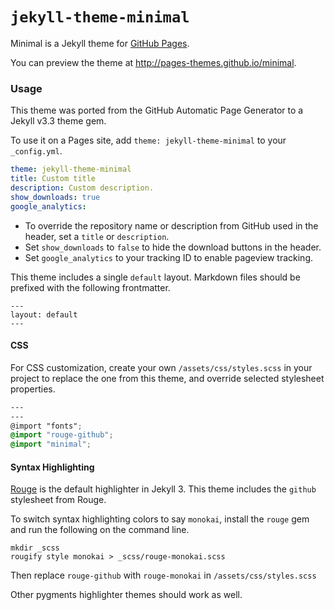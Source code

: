 # `jekyll-theme-minimal`

Minimal is a Jekyll theme for [GitHub Pages](https://pages.github.com).

You can preview the theme at http://pages-themes.github.io/minimal.

### Usage

This theme was ported from the GitHub Automatic Page Generator to a Jekyll v3.3 theme gem.

To use it on a Pages site, add `theme: jekyll-theme-minimal` to your `_config.yml`.

```yml
theme: jekyll-theme-minimal
title: Custom title
description: Custom description.
show_downloads: true
google_analytics:
```

- To override the repository name or description from GitHub used in the header, set a `title` or `description`.
- Set `show_downloads` to `false` to hide the download buttons in the header.
- Set `google_analytics` to your tracking ID to enable pageview tracking.

This theme includes a single `default` layout. Markdown files should be prefixed with the following frontmatter.

```
---
layout: default
---

```

#### CSS

For CSS customization, create your own `/assets/css/styles.scss` in your project to replace the one from this theme, and override selected stylesheet properties.

```scss
---
---
@import "fonts";
@import "rouge-github";
@import "minimal";
```

#### Syntax Highlighting

[Rouge](http://rouge.jneen.net/) is the default highlighter in Jekyll 3. This theme includes the `github` stylesheet from Rouge.

To switch syntax highlighting colors to say `monokai`, install the `rouge` gem and run the following on the command line.

```
mkdir _scss
rougify style monokai > _scss/rouge-monokai.scss
```

Then replace `rouge-github` with `rouge-monokai` in `/assets/css/styles.scss`

Other pygments highlighter themes should work as well.
